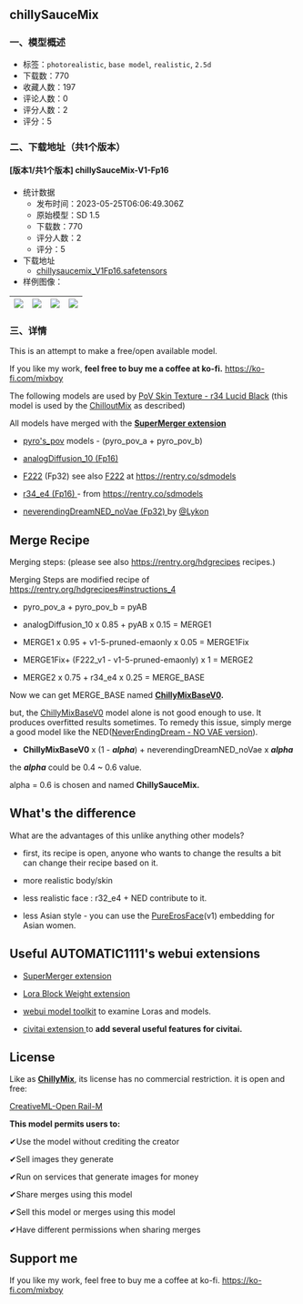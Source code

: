 ## chillySauceMix
### 一、模型概述

- 标签：`photorealistic`, `base model`, `realistic`, `2.5d`
- 下载数：770
- 收藏人数：197
- 评论人数：0
- 评分人数：2
- 评分：5

### 二、下载地址（共1个版本）

#### [版本1/共1个版本] chillySauceMix-V1-Fp16

- 统计数据
  - 发布时间：2023-05-25T06:06:49.306Z
  - 原始模型：SD 1.5
  - 下载数：770
  - 评分人数：2
  - 评分：5
- 下载地址
  - [chillysaucemix_V1Fp16.safetensors](https://civitai.com/api/download/models/68609)
- 样例图像：

| <img src="https://image.civitai.com/xG1nkqKTMzGDvpLrqFT7WA/30308f25-e872-4cfc-b749-04ac3fad9a3e/width=450/764578.jpeg" /> | <img src="https://image.civitai.com/xG1nkqKTMzGDvpLrqFT7WA/24578d65-27ad-4c2a-a200-9531e5107bdc/width=450/764580.jpeg" /> | <img src="https://image.civitai.com/xG1nkqKTMzGDvpLrqFT7WA/a9481368-0cd9-4888-83e5-c83c0c5a9dfb/width=450/767590.jpeg" /> | <img src="https://image.civitai.com/xG1nkqKTMzGDvpLrqFT7WA/56daf4f8-ed80-410e-9d3c-2cf7a9e39712/width=450/767588.jpeg" /> |
| ---- | ---- | ---- | ---- |


### 三、详情
<p>This is an attempt to make a free/open available model.</p><p>If you like my work, <strong>feel free to buy me a coffee at ko-fi.</strong> <a target="_blank" rel="ugc" href="https://ko-fi.com/mixboy">https://ko-fi.com/mixboy</a></p><p></p><p>The following models are used by <a target="_blank" rel="ugc" href="https://civitai.com/models/4486/pov-skin-texture-r34-lucid-black"><u>PoV Skin Texture - r34 Lucid Black</u></a> (this model is used by the <a target="_blank" rel="ugc" href="https://civitai.com/models/6424/chilloutmix">ChilloutMix</a> as described)</p><p></p><p>All models have merged with the <a target="_blank" rel="ugc" href="https://github.com/hako-mikan/sd-webui-supermerger"><strong>SuperMerger extension</strong></a></p><ul><li><p><a target="_blank" rel="ugc" href="https://rentry.org/pyros-pov-model">pyro's_pov</a> models - (pyro_pov_a + pyro_pov_b)</p></li><li><p><a target="_blank" rel="ugc" href="https://civitai.com/models/1265/analog-diffusion">analogDiffusion_10 (Fp16)</a></p></li><li><p><a target="_blank" rel="ugc" href="https://civitai.com/models/1188/f222">F222</a> (Fp32) see also <a target="_blank" rel="ugc" href="https://rentry.co/sdmodels#zeipher-f222-female-nude-better-anatomy">F222</a> at <a target="_blank" rel="ugc" href="https://rentry.co/sdmodels">https://rentry.co/sdmodels</a></p></li><li><p><a target="_blank" rel="ugc" href="https://rentry.co/sdmodels#r34_e4ckpt-6e45cf2c">r34_e4 (Fp16) </a>- from <a target="_blank" rel="ugc" href="https://rentry.co/sdmodels">https://rentry.co/sdmodels</a></p></li><li><p><a target="_blank" rel="ugc" href="https://civitai.com/models/10028?modelVersionId=11931"><u>neverendingDreamNED_noVae (Fp32) </u></a>by <a target="_blank" rel="ugc" href="https://civitai.com/user/Lykon">@Lykon</a></p></li></ul><p></p><h2 id="merge-recipe">Merge Recipe</h2><p>Merging steps: (please see also <a target="_blank" rel="ugc" href="https://rentry.org/hdgrecipes">https://rentry.org/hdgrecipes</a> recipes.)</p><p></p><p>Merging Steps are modified recipe of <a target="_blank" rel="ugc" href="https://rentry.org/hdgrecipes#instructions_4">https://rentry.org/hdgrecipes#instructions_4</a></p><ul><li><p>pyro_pov_a + pyro_pov_b = pyAB</p></li><li><p>analogDiffusion_10 x 0.85 + pyAB x 0.15 = MERGE1</p></li><li><p>MERGE1 x 0.95 + v1-5-pruned-emaonly x 0.05 = MERGE1Fix</p></li><li><p>MERGE1Fix+ (F222_v1 - v1-5-pruned-emaonly) x 1 = MERGE2</p></li><li><p>MERGE2 x 0.75 + r34_e4 x 0.25 = MERGE_BASE</p><p></p></li></ul><p>Now we can get MERGE_BASE named <a target="_blank" rel="ugc" href="https://civitai.com/models/75706/chillymixbase"><strong>ChillyMixBaseV0</strong></a><strong>.</strong></p><p></p><p>but, the <a target="_blank" rel="ugc" href="https://civitai.com/models/75706/chillymixbase">ChillyMixBaseV0</a> model alone is not good enough to use. It produces overfitted results sometimes. To remedy this issue, simply merge a good model like the NED(<a target="_blank" rel="ugc" href="https://civitai.com/models/10028?modelVersionId=11931">NeverEndingDream - NO VAE version</a>).</p><ul><li><p><strong>ChillyMixBaseV0</strong> x (1 - <strong><em>alpha</em></strong>) + neverendingDreamNED_noVae x <strong><em>alpha</em></strong></p></li></ul><p>the <strong><em>alpha</em></strong> could be 0.4 ~ 0.6 value.</p><p></p><p>alpha = 0.6 is chosen and named <strong>ChillySauceMix.</strong></p><p></p><h2 id="whats-the-difference">What's the difference</h2><p>What are the advantages of this unlike anything other models?</p><ul><li><p>first, its recipe is open, anyone who wants to change the results a bit can change their recipe based on it.</p></li><li><p>more realistic body/skin</p></li><li><p>less realistic face : r32_e4 + NED contribute to it.</p></li><li><p>less Asian style - you can use the <a target="_blank" rel="ugc" href="https://civitai.com/models/4514/pure-eros-face">PureErosFace</a>(v1) embedding for Asian women.</p></li></ul><p></p><h2 id="useful-automatic1111s-webui-extensions">Useful AUTOMATIC1111's webui extensions</h2><ul><li><p><a target="_blank" rel="ugc" href="https://github.com/hako-mikan/sd-webui-supermerger">SuperMerger extension</a></p></li><li><p><a target="_blank" rel="ugc" href="https://github.com/hako-mikan/sd-webui-lora-block-weight">Lora Block Weight extension</a></p></li><li><p><a target="_blank" rel="ugc" href="https://github.com/arenasys/stable-diffusion-webui-model-toolkit">webui model toolkit</a> to examine Loras and models.</p></li><li><p><a target="_blank" rel="ugc" href="https://github.com/civitai/sd_civitai_extension/">civitai extension </a>to <strong>add several useful features for civitai.</strong></p></li></ul><p></p><h2 id="license">License</h2><p>Like as <a target="_blank" rel="ugc" href="https://civitai.com/models/58772/chillymix"><strong>ChillyMix</strong></a>, its license has no commercial restriction. it is open and free:</p><p><a target="_blank" rel="ugc" href="https://huggingface.co/spaces/CompVis/stable-diffusion-license"><u>CreativeML-Open Rail-M</u></a></p><p><strong>This model permits users to:</strong></p><p>✔Use the model without crediting the creator</p><p>✔Sell images they generate</p><p>✔Run on services that generate images for money</p><p>✔Share merges using this model</p><p>✔Sell this model or merges using this model</p><p>✔Have different permissions when sharing merges</p><p></p><h2 id="donation">Support me</h2><p>If you like my work, feel free to buy me a coffee at ko-fi. <a target="_blank" rel="ugc" href="https://ko-fi.com/mixboy">https://ko-fi.com/mixboy</a></p>